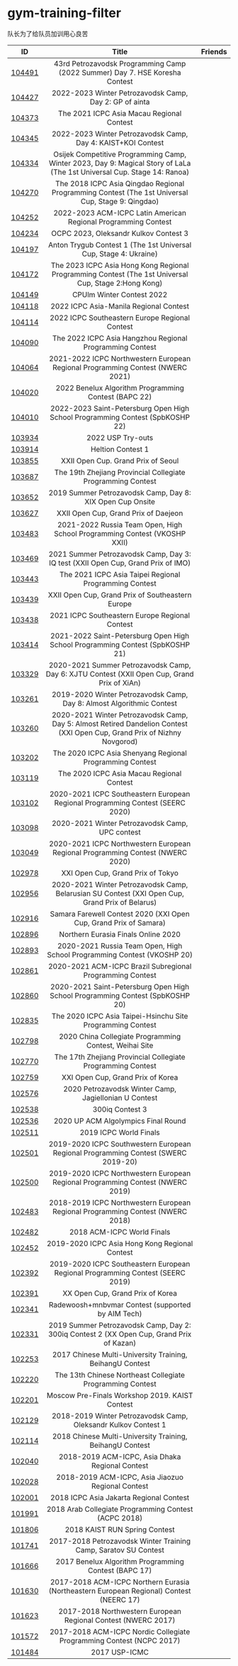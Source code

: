 # gym-training-filter

队长为了给队员加训用心良苦

|ID|Title|Friends|
|:-:|:-:|:-:|
|[104491](https://codeforces.com/gym/104491)|43rd Petrozavodsk Programming Camp (2022 Summer) Day 7. HSE Koresha Contest||
|[104427](https://codeforces.com/gym/104427)|2022-2023 Winter Petrozavodsk Camp, Day 2: GP of ainta||
|[104373](https://codeforces.com/gym/104373)|The 2021 ICPC Asia Macau Regional Contest||
|[104345](https://codeforces.com/gym/104345)|2022-2023 Winter Petrozavodsk Camp, Day 4: KAIST+KOI Contest||
|[104334](https://codeforces.com/gym/104334)|Osijek Competitive Programming Camp, Winter 2023, Day 9: Magical Story of LaLa (The 1st Universal Cup. Stage 14: Ranoa)||
|[104270](https://codeforces.com/gym/104270)|The 2018 ICPC Asia Qingdao Regional Programming Contest (The 1st Universal Cup, Stage 9: Qingdao)||
|[104252](https://codeforces.com/gym/104252)|2022-2023 ACM-ICPC Latin American Regional Programming Contest||
|[104234](https://codeforces.com/gym/104234)|OCPC 2023, Oleksandr Kulkov Contest 3||
|[104197](https://codeforces.com/gym/104197)|Anton Trygub Contest 1 (The 1st Universal Cup, Stage 4: Ukraine)||
|[104172](https://codeforces.com/gym/104172)|The 2023 ICPC Asia Hong Kong Regional Programming Contest (The 1st Universal Cup, Stage 2:Hong Kong)||
|[104149](https://codeforces.com/gym/104149)|CPUlm Winter Contest 2022||
|[104118](https://codeforces.com/gym/104118)|2022 ICPC Asia-Manila Regional Contest||
|[104114](https://codeforces.com/gym/104114)|2022 ICPC Southeastern Europe Regional Contest||
|[104090](https://codeforces.com/gym/104090)|The 2022 ICPC Asia Hangzhou Regional Programming Contest||
|[104064](https://codeforces.com/gym/104064)|2021-2022 ICPC Northwestern European Regional Programming Contest (NWERC 2021)||
|[104020](https://codeforces.com/gym/104020)|2022 Benelux Algorithm Programming Contest (BAPC 22)||
|[104010](https://codeforces.com/gym/104010)|2022-2023 Saint-Petersburg Open High School Programming Contest (SpbKOSHP 22)||
|[103934](https://codeforces.com/gym/103934)|2022 USP Try-outs||
|[103914](https://codeforces.com/gym/103914)|Heltion Contest 1||
|[103855](https://codeforces.com/gym/103855)|XXII Open Cup. Grand Prix of Seoul||
|[103687](https://codeforces.com/gym/103687)|The 19th Zhejiang Provincial Collegiate Programming Contest||
|[103652](https://codeforces.com/gym/103652)|2019 Summer Petrozavodsk Camp, Day 8: XIX Open Cup Onsite||
|[103627](https://codeforces.com/gym/103627)|XXII Open Cup, Grand Prix of Daejeon||
|[103483](https://codeforces.com/gym/103483)|2021-2022 Russia Team Open, High School Programming Contest (VKOSHP XXII)||
|[103469](https://codeforces.com/gym/103469)|2021 Summer Petrozavodsk Camp, Day 3: IQ test (XXII Open Cup, Grand Prix of IMO)||
|[103443](https://codeforces.com/gym/103443)|The 2021 ICPC Asia Taipei Regional Programming Contest||
|[103439](https://codeforces.com/gym/103439)|XXII Open Cup, Grand Prix of Southeastern Europe||
|[103438](https://codeforces.com/gym/103438)|2021 ICPC Southeastern Europe Regional Contest||
|[103414](https://codeforces.com/gym/103414)|2021-2022 Saint-Petersburg Open High School Programming Contest (SpbKOSHP 21)||
|[103329](https://codeforces.com/gym/103329)|2020-2021 Summer Petrozavodsk Camp, Day 6: XJTU Contest (XXII Open Cup, Grand Prix of XiAn)||
|[103261](https://codeforces.com/gym/103261)|2019-2020 Winter Petrozavodsk Camp, Day 8: Almost Algorithmic Contest||
|[103260](https://codeforces.com/gym/103260)|2020-2021 Winter Petrozavodsk Camp, Day 5: Almost Retired Dandelion Contest (XXI Open Cup, Grand Prix of Nizhny Novgorod)||
|[103202](https://codeforces.com/gym/103202)|The 2020 ICPC Asia Shenyang Regional Programming Contest||
|[103119](https://codeforces.com/gym/103119)|The 2020 ICPC Asia Macau Regional Contest||
|[103102](https://codeforces.com/gym/103102)|2020-2021 ICPC Southeastern European Regional Programming Contest (SEERC 2020)||
|[103098](https://codeforces.com/gym/103098)|2020-2021 Winter Petrozavodsk Camp, UPC contest||
|[103049](https://codeforces.com/gym/103049)|2020-2021 ICPC Northwestern European Regional Programming Contest (NWERC 2020)||
|[102978](https://codeforces.com/gym/102978)|XXI Open Cup, Grand Prix of Tokyo||
|[102956](https://codeforces.com/gym/102956)|2020-2021 Winter Petrozavodsk Camp, Belarusian SU Contest (XXI Open Cup, Grand Prix of Belarus)||
|[102916](https://codeforces.com/gym/102916)|Samara Farewell Contest 2020 (XXI Open Cup, Grand Prix of Samara)||
|[102896](https://codeforces.com/gym/102896)|Northern Eurasia Finals Online 2020||
|[102893](https://codeforces.com/gym/102893)|2020-2021 Russia Team Open, High School Programming Contest (VKOSHP 20)||
|[102861](https://codeforces.com/gym/102861)|2020-2021 ACM-ICPC Brazil Subregional Programming Contest||
|[102860](https://codeforces.com/gym/102860)|2020-2021 Saint-Petersburg Open High School Programming Contest (SpbKOSHP 20)||
|[102835](https://codeforces.com/gym/102835)|The 2020 ICPC Asia Taipei-Hsinchu Site Programming Contest||
|[102798](https://codeforces.com/gym/102798)|2020 China Collegiate Programming Contest, Weihai Site||
|[102770](https://codeforces.com/gym/102770)|The 17th Zhejiang Provincial Collegiate Programming Contest||
|[102759](https://codeforces.com/gym/102759)|XXI Open Cup, Grand Prix of Korea||
|[102576](https://codeforces.com/gym/102576)|2020 Petrozavodsk Winter Camp, Jagiellonian U Contest||
|[102538](https://codeforces.com/gym/102538)|300iq Contest 3||
|[102536](https://codeforces.com/gym/102536)|2020 UP ACM Algolympics Final Round||
|[102511](https://codeforces.com/gym/102511)|2019 ICPC World Finals||
|[102501](https://codeforces.com/gym/102501)|2019-2020 ICPC Southwestern European Regional Programming Contest (SWERC 2019-20)||
|[102500](https://codeforces.com/gym/102500)|2019-2020 ICPC Northwestern European Regional Programming Contest (NWERC 2019)||
|[102483](https://codeforces.com/gym/102483)|2018-2019 ICPC Northwestern European Regional Programming Contest (NWERC 2018)||
|[102482](https://codeforces.com/gym/102482)|2018 ACM-ICPC World Finals||
|[102452](https://codeforces.com/gym/102452)|2019-2020 ICPC Asia Hong Kong Regional Contest||
|[102392](https://codeforces.com/gym/102392)|2019-2020 ICPC Southeastern European Regional Programming Contest (SEERC 2019)||
|[102391](https://codeforces.com/gym/102391)|XX Open Cup, Grand Prix of Korea||
|[102341](https://codeforces.com/gym/102341)|Radewoosh+mnbvmar Contest (supported by AIM Tech)||
|[102331](https://codeforces.com/gym/102331)|2019 Summer Petrozavodsk Camp, Day 2: 300iq Contest 2 (XX Open Cup, Grand Prix of Kazan)||
|[102253](https://codeforces.com/gym/102253)|2017 Chinese Multi-University Training, BeihangU Contest||
|[102220](https://codeforces.com/gym/102220)|The 13th Chinese Northeast Collegiate Programming Contest||
|[102201](https://codeforces.com/gym/102201)|Moscow Pre-Finals Workshop 2019. KAIST Contest||
|[102129](https://codeforces.com/gym/102129)|2018-2019 Winter Petrozavodsk Camp, Oleksandr Kulkov Contest 1||
|[102114](https://codeforces.com/gym/102114)|2018 Chinese Multi-University Training, BeihangU Contest||
|[102040](https://codeforces.com/gym/102040)|2018-2019 ACM-ICPC, Asia Dhaka Regional Contest||
|[102028](https://codeforces.com/gym/102028)|2018-2019 ACM-ICPC, Asia Jiaozuo Regional Contest||
|[102001](https://codeforces.com/gym/102001)|2018 ICPC Asia Jakarta Regional Contest||
|[101991](https://codeforces.com/gym/101991)|2018 Arab Collegiate Programming Contest (ACPC 2018)||
|[101806](https://codeforces.com/gym/101806)|2018 KAIST RUN Spring Contest||
|[101741](https://codeforces.com/gym/101741)|2017-2018 Petrozavodsk Winter Training Camp, Saratov SU Contest||
|[101666](https://codeforces.com/gym/101666)|2017 Benelux Algorithm Programming Contest (BAPC 17)||
|[101630](https://codeforces.com/gym/101630)|2017-2018 ACM-ICPC Northern Eurasia (Northeastern European Regional) Contest (NEERC 17)||
|[101623](https://codeforces.com/gym/101623)|2017-2018 Northwestern European Regional Contest (NWERC 2017)||
|[101572](https://codeforces.com/gym/101572)|2017-2018 ACM-ICPC Nordic Collegiate Programming Contest (NCPC 2017)||
|[101484](https://codeforces.com/gym/101484)|2017 USP-ICMC||

